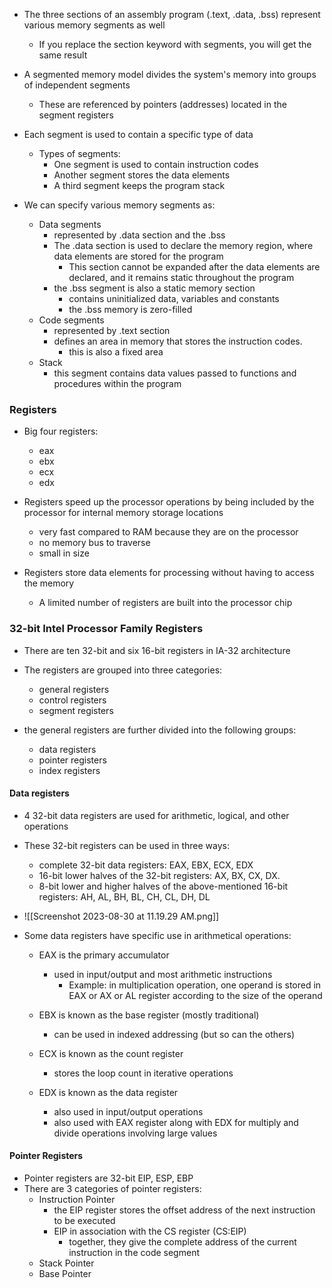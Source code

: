 
- The three sections of an assembly program (.text, .data, .bss) represent various memory segments as well
	- If you replace the section keyword with segments, you will get the same result 

- A segmented memory model divides the system's memory into groups of independent segments
	- These are referenced by pointers (addresses) located in the segment registers 

- Each segment is used to contain a specific type of data 
	- Types of segments:
		- One segment is used to contain instruction codes
		- Another segment stores the data elements 
		- A third segment keeps the program stack

- We can specify various memory segments as:
	- Data segments
		- represented by .data section and the .bss
		- The .data section is used to declare the memory region, where data elements are stored for the program
			- This section cannot be expanded after the data elements are declared, and it remains static throughout the program
		- the .bss segment is also a static memory section
			- contains uninitialized data, variables and constants 
			- the .bss memory is zero-filled
	- Code segments
		- represented by .text section 
		- defines an area in memory that stores the instruction codes. 
			- this is also a fixed area
	- Stack
		- this segment contains data values passed to functions and procedures within the program 


### Registers 

- Big four registers:
	- eax
	- ebx
	- ecx
	- edx

- Registers speed up the processor operations by being included by the processor for internal memory storage locations
	- very fast compared to RAM because they are on the processor 
	- no memory bus to traverse 
	- small in size 

- Registers store data elements for processing without having to access the memory 
	- A limited number of registers are built into the processor chip 

### 32-bit Intel Processor Family Registers

- There are ten 32-bit and six 16-bit registers in IA-32 architecture 

- The registers are grouped into three categories:
	- general registers
	- control registers 
	- segment registers 

- the general registers are further divided into the following groups:
	- data registers
	- pointer registers
	- index registers 


#### Data registers 

- 4 32-bit data registers are used for arithmetic, logical, and other operations 

- These 32-bit registers can be used in three ways:
	- complete 32-bit data registers: EAX, EBX, ECX, EDX
	- 16-bit lower halves of the 32-bit registers: AX, BX, CX, DX. 
	- 8-bit lower and higher halves of the above-mentioned 16-bit registers: AH, AL, BH, BL, CH, CL, DH, DL

- ![[Screenshot 2023-08-30 at 11.19.29 AM.png]]


- Some data registers have specific use in arithmetical operations:

	- EAX is the primary accumulator
		- used in input/output and most arithmetic instructions
			- Example: in multiplication operation, one operand is stored in EAX or AX or AL register according to the size of the operand 


	- EBX is known as the base register (mostly traditional)
		- can be used in indexed addressing (but so can the others)

	- ECX is known as the count register 
		- stores the loop count in iterative operations 


	- EDX is known as the data register 
		- also used in input/output operations
		- also used with EAX register along with EDX for multiply and divide operations involving large values 



#### Pointer Registers 


- Pointer registers are 32-bit EIP, ESP, EBP
- There are 3 categories of pointer registers:
	- Instruction Pointer
		- the EIP register stores the offset address of the next instruction to be executed 
		- EIP in association with the CS register (CS:EIP)
			- together, they give the complete address of the current instruction in the code segment 
	- Stack Pointer
	- Base Pointer 